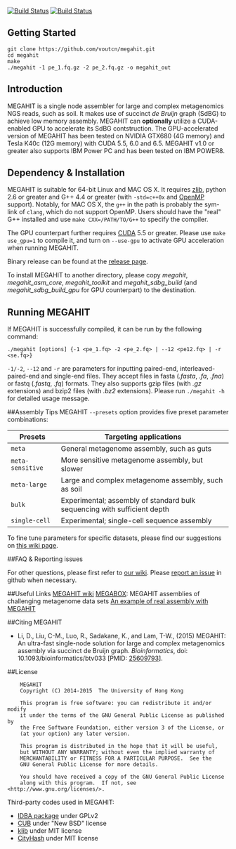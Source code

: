 [![Build Status](https://travis-ci.org/voutcn/megahit.svg?branch=master)](https://travis-ci.org/voutcn/megahit)
[![Build Status](https://drone.io/github.com/voutcn/megahit/status.png)](https://drone.io/github.com/voutcn/megahit/latest)

## Getting Started

```
git clone https://github.com/voutcn/megahit.git
cd megahit
make
./megahit -1 pe_1.fq.gz -2 pe_2.fq.gz -o megahit_out
```

## Introduction
MEGAHIT is a single node assembler for large and complex metagenomics NGS reads, such as soil. It makes use of succinct *de Bruijn* graph (SdBG) to achieve low memory assembly. MEGAHIT can **optionally** utilize a CUDA-enabled GPU to accelerate its SdBG contstruction. The GPU-accelerated version of MEGAHIT has been tested on NVIDIA GTX680 (4G memory) and Tesla K40c (12G memory) with CUDA 5.5, 6.0 and 6.5. MEGAHIT v1.0 or greater also supports IBM Power PC and has been tested on IBM POWER8.

## Dependency & Installation
MEGAHIT is suitable for 64-bit Linux and MAC OS X. It requires [zlib](http://www.zlib.net/), python 2.6 or greater and G++ 4.4 or greater (with `-std=c++0x` and [OpenMP](http://openmp.org) support).
Notably, for MAC OS X, the `g++` in the path is probably the sym-link of `clang`, which do not support OpenMP. Users should have the "real" G++ installed and use `make CXX=/PATH/TO/G++` to specify the compiler.

The GPU counterpart further requires [CUDA](https://developer.nvidia.com/cuda-toolkit) 5.5 or greater. Please use `make use_gpu=1` to compile it, and turn on `--use-gpu` to activate GPU acceleration when running MEGAHIT.

Binary release can be found at the [release page](https://github.com/voutcn/megahit/releases). 

To install MEGAHIT to another directory, please copy *megahit*, *megahit_asm_core*, *megahit_toolkit* and *megahit_sdbg_build* (and *megahit_sdbg_build_gpu* for GPU counterpart) to the destination.

## Running MEGAHIT
If MEGAHIT is successfully compiled, it can be run by the following command:

```
./megahit [options] {-1 <pe_1.fq> -2 <pe_2.fq> | --12 <pe12.fq> | -r <se.fq>}
```

`-1/-2`, `--12` and `-r` are parameters for inputting paired-end, interleaved-paired-end and single-end files. They accept files in fasta (*.fasta*, *.fa*, *.fna*) or fastq (*.fastq*, *.fq*) formats. They also supports gzip files (with *.gz* extensions) and bzip2 files (with *.bz2* extensions). Please run `./megahit -h` for detailed usage message.

##Assembly Tips
MEGAHIT `--presets` option provides five preset parameter combinations:

| Presets | Targeting applications |
|---|---|
| `meta` | General metagenome assembly, such as guts |
| `meta-sensitive` | More sensitive metagenome assembly, but slower |
| `meta-large` | Large and complex metagenome assembly, such as soil |
| `bulk` | Experimental; assembly of standard bulk sequencing with sufficient depth |
| `single-cell` | Experimental; single-cell sequence assembly |

To fine tune parameters for specific datasets, please find our suggestions on [this wiki page](https://github.com/voutcn/megahit/wiki/Assembly-Tips).

##FAQ & Reporting issues

For other questions, please first refer to [our wiki](https://github.com/voutcn/megahit/wiki). Please [report an issue](https://github.com/voutcn/megahit/issues) in github when necessary.

##Useful Links
[MEGAHIT wiki](https://github.com/voutcn/megahit/wiki)
[MEGABOX](http://hku-bal.github.io/megabox/): MEGAHIT assemblies of challenging metagenome data sets
[An example of real assembly with MEGAHIT](https://github.com/voutcn/megahit/wiki/An-example-of-real-assembly)

##Citing MEGAHIT

* Li, D., Liu, C-M., Luo, R., Sadakane, K., and Lam, T-W., (2015) MEGAHIT: An ultra-fast single-node solution for large and complex metagenomics assembly via succinct de Bruijn graph. *Bioinformatics*, doi: 10.1093/bioinformatics/btv033 [PMID: [25609793](http://www.ncbi.nlm.nih.gov/pubmed/25609793)].

##License

```
    MEGAHIT
    Copyright (C) 2014-2015  The University of Hong Kong

    This program is free software: you can redistribute it and/or modify
    it under the terms of the GNU General Public License as published by
    the Free Software Foundation, either version 3 of the License, or
    (at your option) any later version.

    This program is distributed in the hope that it will be useful,
    but WITHOUT ANY WARRANTY; without even the implied warranty of
    MERCHANTABILITY or FITNESS FOR A PARTICULAR PURPOSE.  See the
    GNU General Public License for more details.

    You should have received a copy of the GNU General Public License
    along with this program.  If not, see <http://www.gnu.org/licenses/>.
```

Third-party codes used in MEGAHIT:

* [IDBA package](https://github.com/loneknightpy/idba) under GPLv2
* [CUB](https://github.com/NVlabs/cub) under "New BSD" license
* [klib](https://github.com/attractivechaos/klib) under MIT license
* [CityHash](https://code.google.com/p/cityhash/) under MIT license